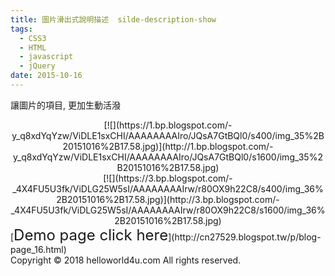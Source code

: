 ```yaml
---
title: 圖片滑出式說明描述  silde-description-show
tags:
  - CSS3
  - HTML
  - javascript
  - jQuery
date: 2015-10-16
---
```


讓圖片的項目, 更加生動活潑

<div class="separator" style="clear: both; text-align: center;">[![](https://1.bp.blogspot.com/-y_q8xdYqYzw/ViDLE1sxCHI/AAAAAAAAIro/JQsA7GtBQl0/s400/img_35%2B20151016%2B17.58.jpg)](http://1.bp.blogspot.com/-y_q8xdYqYzw/ViDLE1sxCHI/AAAAAAAAIro/JQsA7GtBQl0/s1600/img_35%2B20151016%2B17.58.jpg)</div><div class="separator" style="clear: both; text-align: center;">
</div><div class="separator" style="clear: both; text-align: center;">[![](https://3.bp.blogspot.com/-_4X4FU5U3fk/ViDLG25W5sI/AAAAAAAAIrw/r80OX9h22C8/s400/img_36%2B20151016%2B17.58.jpg)](http://3.bp.blogspot.com/-_4X4FU5U3fk/ViDLG25W5sI/AAAAAAAAIrw/r80OX9h22C8/s1600/img_36%2B20151016%2B17.58.jpg)</div>
<div class="separator" style="clear: both; text-align: center;">
</div>[<span style="font-size: x-large;">Demo page click here</span>](http://cn27529.blogspot.tw/p/blog-page_16.html)

<div class="blogger-post-footer">Copyright © 2018 helloworld4u.com All rights reserved.</div>